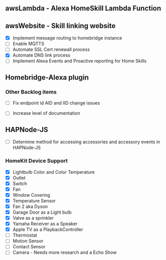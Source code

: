 ## awsLambda - Alexa HomeSkill Lambda Function

## awsWebsite - Skill linking website

* [x] Implement message routing to homebridge instance
* [ ] Enable MQTTS
* [ ] Automate SSL Cert renewall process
* [x] Automate DNS link process
* [ ] Implement Alexa Events and Proactive reporting for Home Skills

## Homebridge-Alexa plugin


### Other Backlog items

* [ ] Fix endpoint id AID and IID change issues
* [ ] Increase level of documentation


## HAPNode-JS

* [ ] Determine method for accessing accessories and accessory events in HAPNode-JS

### HomeKit Device Support

* [x] Lightbulb Color and Color Temperature
* [x] Outlet
* [x] Switch
* [x] Fan
* [x] Window Covering
* [x] Temperature Sensor
* [x] Fan 2 aka Dyson
* [x] Garage Door as a Light bulb
* [x] Valve as a sprinkler
* [x] Yamaha Receiver as a Speaker
* [x] Apple TV as a PlaybackController
* [ ] Thermostat
* [ ] Motion Sensor
* [ ] Contact Sensor
* [ ] Camera - Needs more research and a Echo Show
